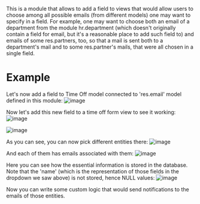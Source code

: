 This is a module that allows to add a field to views that would allow users to choose among all possible emails (from different models) one may want to specify in a field.
For example, one may want to choose both an email of a department from the module hr.department (which doesn't originally contain a field for email, but it's a reasonable place to add such field to) and emails of some res.partners, too, so that a mail is sent both to a department's mail and to some res.partner's mails, that were all chosen in a single field.


# Example
Let's now add a field to Time Off model connected to 'res.email' model defined in this module:
![image](https://user-images.githubusercontent.com/100222271/209962176-8cf8b055-f296-4abd-857d-3f4e72de8456.png)

Now let's add this new field to a time off form view to see it working:
![image](https://user-images.githubusercontent.com/100222271/209962692-72c7f7c3-42fa-4eb8-a475-b49e3e0dc439.png)

![image](https://user-images.githubusercontent.com/100222271/209962378-08939133-c813-4477-a5f0-724b4d350c9a.png)

As you can see, you can now pick different entities there:
![image](https://user-images.githubusercontent.com/100222271/209962997-966c978d-a0fe-4d93-ada5-66a8fced3d36.png)

And each of them has emails associated with them:
![image](https://user-images.githubusercontent.com/67806773/209964900-4b56797b-caed-4dae-b175-6ab0fa90ec26.png)

Here you can see how the essential information is stored in the database. Note that the 'name' (which is the representation of those fields in the dropdown we saw above) is not stored, hence NULL values:
![image](https://user-images.githubusercontent.com/100222271/209963425-f8c348d0-f613-4660-a618-0df1cecb1203.png)

Now you can write some custom logic that would send notifications to the emails of those entities.
